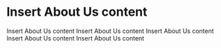 # Insert About Us content

Insert About Us content
Insert About Us content
Insert About Us content
Insert About Us content
Insert About Us content
